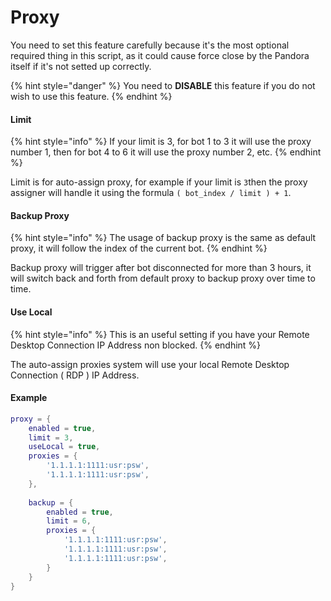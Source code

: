 # Proxy

You need to set this feature carefully because it's the most optional required thing in this script, as it could cause force close by the Pandora itself if it's not setted up correctly.&#x20;

{% hint style="danger" %}
You need to **DISABLE** this feature if you do not wish to use this feature.
{% endhint %}

#### Limit

{% hint style="info" %}
If your limit is 3, for bot 1 to 3 it will use the proxy number 1, then for bot 4 to 6 it will use the proxy number 2, etc.
{% endhint %}

Limit is for auto-assign proxy, for example if your limit is `3`then the proxy assigner will handle it using the formula `( bot_index / limit ) + 1`.

#### Backup Proxy

{% hint style="info" %}
The usage of backup proxy is the same as default proxy, it will follow the index of the current bot.
{% endhint %}

Backup proxy will trigger after bot disconnected for more than 3 hours, it will switch back and forth from default proxy to backup proxy over time to time.

#### Use Local

{% hint style="info" %}
This is an useful setting if you have your Remote Desktop Connection IP Address non blocked.
{% endhint %}

The auto-assign proxies system will use your local Remote Desktop Connection ( RDP ) IP Address.&#x20;

#### Example

```lua
proxy = {
    enabled = true,
    limit = 3,
    useLocal = true,
    proxies = {
        '1.1.1.1:1111:usr:psw',
        '1.1.1.1:1111:usr:psw',
    },
    
    backup = {
        enabled = true,
        limit = 6,
        proxies = {
            '1.1.1.1:1111:usr:psw',
            '1.1.1.1:1111:usr:psw',
            '1.1.1.1:1111:usr:psw',
        }
    }
}
```
